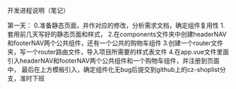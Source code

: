 开发进程说明（笔记）


第一天：
0.准备静态页面，并作对应的修改，分析需求文档，确定组件复用性
1.套用前几天写好的静态页面和样式，
2.在components文件夹中创建headerNAV和footerNAV两个公共组件，还有一个公共的购物车组件
3.创建一个router文件夹，写一个router路由文件，导入项目所需要的样式表文件
4.在app.vue文件里面引入headerNAV和footerNAV两个公共组件和一个购物车组件，并注册到页面中，
最后在上方模板引入，确定组件化无bug后提交到github上的cz-shoplist分支，准时下班